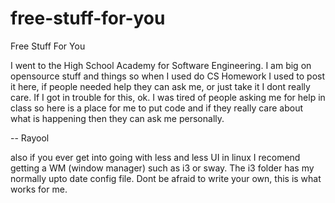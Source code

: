 # free-stuff-for-you
Free Stuff For You

I went to the High School Academy for Software Engineering.
I am big on opensource stuff and things so when I used do CS Homework I used to post it here, if people needed help they can ask me, or just take it I dont really care.
If I got in trouble for this, ok. I was tired of people asking me for help in class so here is a place for me to put code and if they really care about what is happening then they can ask me personally.


-- Rayool

also if you ever get into going with less and less UI in linux I recomend getting a WM (window manager) such as i3 or sway. The i3 folder has my normally upto date config file. Dont be afraid to write your own, this is what works for me.
